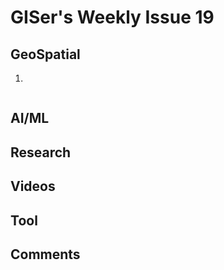 # GISer's Weekly Issue 19

## GeoSpatial

1. []()

![]()

## AI/ML

## Research

## Videos

## Tool

## Comments
